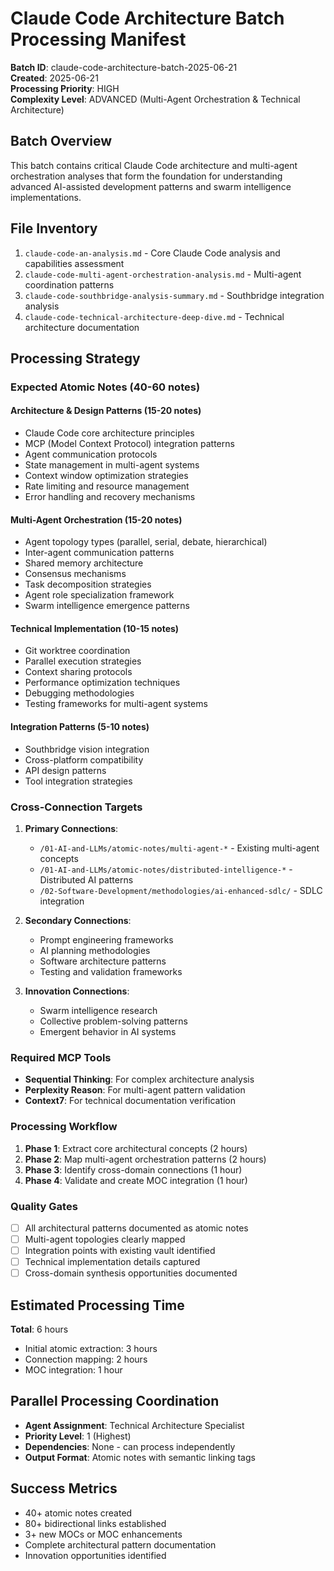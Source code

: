 # Claude Code Architecture Batch Processing Manifest
**Batch ID**: claude-code-architecture-batch-2025-06-21  
**Created**: 2025-06-21  
**Processing Priority**: HIGH  
**Complexity Level**: ADVANCED (Multi-Agent Orchestration & Technical Architecture)

## Batch Overview
This batch contains critical Claude Code architecture and multi-agent orchestration analyses that form the foundation for understanding advanced AI-assisted development patterns and swarm intelligence implementations.

## File Inventory
1. `claude-code-an-analysis.md` - Core Claude Code analysis and capabilities assessment
2. `claude-code-multi-agent-orchestration-analysis.md` - Multi-agent coordination patterns
3. `claude-code-southbridge-analysis-summary.md` - Southbridge integration analysis
4. `claude-code-technical-architecture-deep-dive.md` - Technical architecture documentation

## Processing Strategy

### Expected Atomic Notes (40-60 notes)
#### Architecture & Design Patterns (15-20 notes)
- Claude Code core architecture principles
- MCP (Model Context Protocol) integration patterns
- Agent communication protocols
- State management in multi-agent systems
- Context window optimization strategies
- Rate limiting and resource management
- Error handling and recovery mechanisms

#### Multi-Agent Orchestration (15-20 notes)
- Agent topology types (parallel, serial, debate, hierarchical)
- Inter-agent communication patterns
- Shared memory architecture
- Consensus mechanisms
- Task decomposition strategies
- Agent role specialization framework
- Swarm intelligence emergence patterns

#### Technical Implementation (10-15 notes)
- Git worktree coordination
- Parallel execution strategies
- Context sharing protocols
- Performance optimization techniques
- Debugging methodologies
- Testing frameworks for multi-agent systems

#### Integration Patterns (5-10 notes)
- Southbridge vision integration
- Cross-platform compatibility
- API design patterns
- Tool integration strategies

### Cross-Connection Targets
1. **Primary Connections**:
   - `/01-AI-and-LLMs/atomic-notes/multi-agent-*` - Existing multi-agent concepts
   - `/01-AI-and-LLMs/atomic-notes/distributed-intelligence-*` - Distributed AI patterns
   - `/02-Software-Development/methodologies/ai-enhanced-sdlc/` - SDLC integration

2. **Secondary Connections**:
   - Prompt engineering frameworks
   - AI planning methodologies
   - Software architecture patterns
   - Testing and validation frameworks

3. **Innovation Connections**:
   - Swarm intelligence research
   - Collective problem-solving patterns
   - Emergent behavior in AI systems

### Required MCP Tools
- **Sequential Thinking**: For complex architecture analysis
- **Perplexity Reason**: For multi-agent pattern validation
- **Context7**: For technical documentation verification

### Processing Workflow
1. **Phase 1**: Extract core architectural concepts (2 hours)
2. **Phase 2**: Map multi-agent orchestration patterns (2 hours)
3. **Phase 3**: Identify cross-domain connections (1 hour)
4. **Phase 4**: Validate and create MOC integration (1 hour)

### Quality Gates
- [ ] All architectural patterns documented as atomic notes
- [ ] Multi-agent topologies clearly mapped
- [ ] Integration points with existing vault identified
- [ ] Technical implementation details captured
- [ ] Cross-domain synthesis opportunities documented

## Estimated Processing Time
**Total**: 6 hours
- Initial atomic extraction: 3 hours
- Connection mapping: 2 hours
- MOC integration: 1 hour

## Parallel Processing Coordination
- **Agent Assignment**: Technical Architecture Specialist
- **Priority Level**: 1 (Highest)
- **Dependencies**: None - can process independently
- **Output Format**: Atomic notes with semantic linking tags

## Success Metrics
- 40+ atomic notes created
- 80+ bidirectional links established
- 3+ new MOCs or MOC enhancements
- Complete architectural pattern documentation
- Innovation opportunities identified